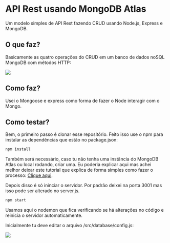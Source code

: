 # API Rest usando MongoDB Atlas
Um modelo simples de API Rest fazendo CRUD usando Node.js, Express e MongoDB.

## O que faz?
Basicamente as quatro operações do CRUD em um banco de dados noSQL MongoDB com métodos HTTP:

<img src="https://tomipasin.com/diversos/HTTPmethod.png" />

## Como faz?
Usei o Mongoose e express como forma de fazer o Node interagir com o Mongo.

## Como testar?
Bem, o primeiro passo é clonar esse repositório.
Feito isso use o npm para instalar as dependências que estão no package.json:

```sh
npm install
```

Também será necessário, caso tu não tenha uma instância do MongoDB Atlas ou local rodando, criar uma. Eu poderia explicar aqui mas achei melhor deixar este tutorial que explica de forma simples como fazer o processo: <a href="https://medium.com/reprogramabr/conectando-no-banco-de-dados-cloud-mongodb-atlas-bca63399693f#:~:text=Primeiro%20passo%20%C3%A9%20criar%20uma,%2C%20pois%20demora%20para%20carregar..">Clique aqui</a>. 

Depois disso é só ininciar o servidor. Por padrão deixei na porta 3001 mas isso pode ser alterado no server.js.

```sh
npm start
```

Usamos aqui o nodemon que fica verificando se há alterações no código e reinicia o servidor automaticamente.

Inicialmente tu deve editar o arquivo /src/database/config.js: 

<img src="https://tomipasin.com/diversos/configdatabase.png" />


